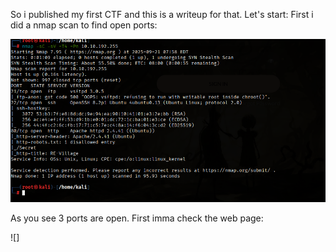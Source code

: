 So i published my first CTF and this is a writeup for that. Let's start:
First i did a nmap scan to find open ports:

![nmap](images/ports.png)

As you see 3 ports are open. First imma check the web page:

![]

